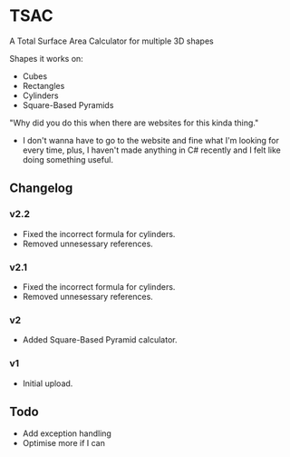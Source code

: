 # TSAC
A Total Surface Area Calculator for multiple 3D shapes

Shapes it works on:
- Cubes
- Rectangles
- Cylinders
- Square-Based Pyramids

"Why did you do this when there are websites for this kinda thing."
- I don't wanna have to go to the website and fine what I'm looking for every time, plus, I haven't made anything in C# recently and I felt like doing something useful.

## Changelog
### v2.2
- Fixed the incorrect formula for cylinders.
- Removed unnesessary references.

### v2.1
- Fixed the incorrect formula for cylinders.
- Removed unnesessary references.

### v2
- Added Square-Based Pyramid calculator.

### v1
- Initial upload.

## Todo
- Add exception handling
- Optimise more if I can
